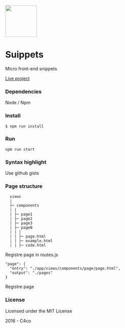 <img width=100 src="https://dl.dropboxusercontent.com/s/f90hi2k99xxw5xn/suippets-logo.png?dl=0">

# Suippets

Micro front-end snippets

[Live project](https://c4co.github.io/suippets/)

### Dependencies
Node / Npm

### Install
```
$ npm run install
```

### Run

```
npm run start
```

### Syntax highlight
Use github gists

### Page structure

```
  views
  |
  ├─ components
  | |
  | ├─ page1
  | ├─ page2
  | ├─ page3
  | ├─ pageN
  | | |
  | | ├─ page.html
  | | ├─ example.html
  | | ├─ code.html
```

Registre page in routes.js

````
"page": {
  "entry": "./app/views/components/page/page.html",
  "output": "./pages"
}
````
Registre page

### License

Licensed under the MIT License

2016 - C4co
